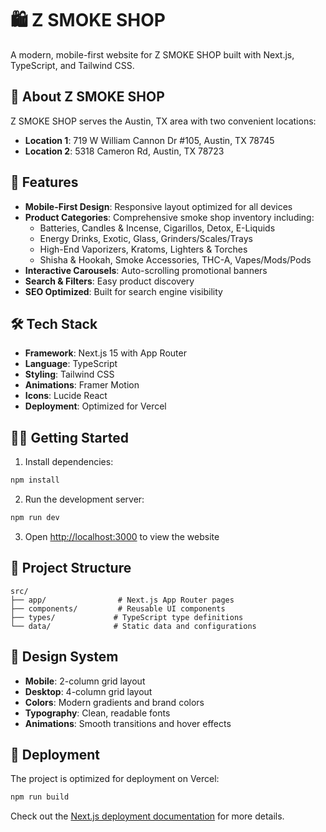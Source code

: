 # 🛍️ Z SMOKE SHOP

A modern, mobile-first website for Z SMOKE SHOP built with Next.js, TypeScript, and Tailwind CSS.

## 🏪 About Z SMOKE SHOP

Z SMOKE SHOP serves the Austin, TX area with two convenient locations:
- **Location 1**: 719 W William Cannon Dr #105, Austin, TX 78745
- **Location 2**: 5318 Cameron Rd, Austin, TX 78723

## 🚀 Features

- **Mobile-First Design**: Responsive layout optimized for all devices
- **Product Categories**: Comprehensive smoke shop inventory including:
  - Batteries, Candles & Incense, Cigarillos, Detox, E-Liquids
  - Energy Drinks, Exotic, Glass, Grinders/Scales/Trays
  - High-End Vaporizers, Kratoms, Lighters & Torches
  - Shisha & Hookah, Smoke Accessories, THC-A, Vapes/Mods/Pods
- **Interactive Carousels**: Auto-scrolling promotional banners
- **Search & Filters**: Easy product discovery
- **SEO Optimized**: Built for search engine visibility

## 🛠️ Tech Stack

- **Framework**: Next.js 15 with App Router
- **Language**: TypeScript
- **Styling**: Tailwind CSS
- **Animations**: Framer Motion
- **Icons**: Lucide React
- **Deployment**: Optimized for Vercel

## 🏃‍♂️ Getting Started

1. Install dependencies:
```bash
npm install
```

2. Run the development server:
```bash
npm run dev
```

3. Open [http://localhost:3000](http://localhost:3000) to view the website

## 📁 Project Structure

```
src/
├── app/                # Next.js App Router pages
├── components/         # Reusable UI components
├── types/             # TypeScript type definitions
└── data/              # Static data and configurations
```

## 🎨 Design System

- **Mobile**: 2-column grid layout
- **Desktop**: 4-column grid layout
- **Colors**: Modern gradients and brand colors
- **Typography**: Clean, readable fonts
- **Animations**: Smooth transitions and hover effects

## 🚀 Deployment

The project is optimized for deployment on Vercel:

```bash
npm run build
```

Check out the [Next.js deployment documentation](https://nextjs.org/docs/app/building-your-application/deploying) for more details.

